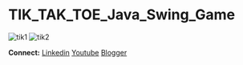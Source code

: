 # TIK_TAK_TOE_Java_Swing_Game

![tik1](https://user-images.githubusercontent.com/36816925/100550645-93776480-32a5-11eb-836d-8566d2a5538b.png)
![tik2](https://user-images.githubusercontent.com/36816925/100550646-97a38200-32a5-11eb-9b71-b0a2938b33b0.png)

**Connect:** [Linkedin](https://www.linkedin.com/in/marjukahmed) [Youtube](https://www.youtube.com/channel/UCtPoYxNA8UtdQg4aCNkS7Dg) [Blogger](https://marjukahmedsiddiki.blogspot.com/)
